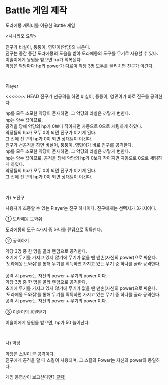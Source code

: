 # Battle 게임 제작
도라에몽 캐릭터를 이용한 Battle 게임



<시나리오 요약>

진구가 비실이, 퉁퉁이, 영민이(악당)와 싸운다.<br/>진구는 중간 중간 도라에몽의 도움을 받아 도라에몽의 도구를 무기로 사용할 수 있다.<br/> 이슬이에게 응원을 받으면 hp가 회복된다.<br/> 악당은 악당마다 hp와 power가 다르며 악당 3명 모두를 물리치면 진구가 이긴다.

​

Player

<<<<<<< HEAD
진구가 선공격을 하면 비실이, 퉁퉁이, 영민이가 바로 진구를 공격한다.

hp를 모두 소모한 악당이 존재하면, 그 악당의 라벨은 까맣게 변한다.<br/> hp는 양수 값이므로,<br/> 공격을 당해 악당의 hp가 0보다 작아지면 자동으로 0으로 세팅하게 하였다.<br/> 악당들의 hp가 모두 0이 되면 진구가 이기게 된다.<br/> 그 전에 진구의 hp가 0이 되면 상대팀이 이긴다.<br/> 진구가 선공격을 하면 비실이, 퉁퉁이, 영민이가 바로 진구를 공격한다.<br/> hp를 모두 소모한 악당이 존재하면, 그 악당의 라벨은 까맣게 변한다.<br/> hp는 양수 값이므로, 공격을 당해 악당의 hp가 0보다 작아지면 자동으로 0으로 세팅하게 하였다.<br/> 악당들의 hp가 모두 0이 되면 진구가 이기게 된다.<br/>그 전에 진구의 hp가 0이 되면 상대팀이 이긴다.

​

가) 노진구

사용자가 조종할 수 있는 Player는 진구 하나이다. 진구에게는 선택지가 3가지이다.

①    도라에몽 도와줘

도라에몽의 도구 4가지 중 하나를 랜덤으로 획득한다.

②    공격하기

악당 3명 중 한 명을 골라 랜덤으로 공격한다.<br/> 초기에 무기를 가지고 있지 않기에 무기가 없을 땐 맨손(자신의 power)으로 싸운다.<br/> ‘도라에몽 도와줘’를 통해 무기를 획득하면 가지고 있는 무기 중 하나를 골라 공격한다.<br/> <br/> 공격 시 power는 자신의 power + 무기의 power 이다.<br/> 악당 3명 중 한 명을 골라 랜덤으로 공격한다.<br/> 초기에 무기를 가지고 있지 않기에 무기가 없을 땐 맨손(자신의 power)으로 싸운다.<br/> ‘도라에몽 도와줘’를 통해 무기를 획득하면 가지고 있는 무기 중 하나를 골라 공격한다.<br/> 공격 시 power는 자신의 power + 무기의 power 이다.


③    이슬이의 응원받기

이슬이에게 응원을 받으면, hp가 50 늘어난다.

​

나) 악당

악당은 스킬이 곧 공격이다.<br/> 진구에게 공격을 할 때 스킬이 사용되며, 그 스킬의 Power는 자신의 power와 동일하다.

게임 동영상이 보고싶다면? [클릭!](https://www.youtube.com/watch?v=WchMBdsapSA)
